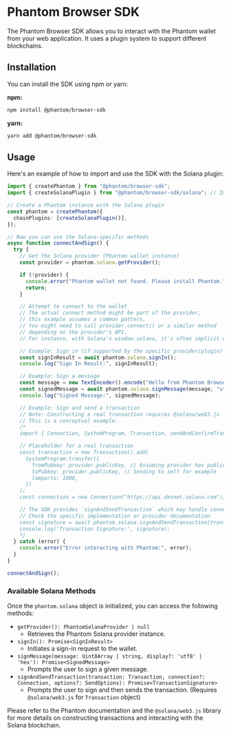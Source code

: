 # Phantom Browser SDK

The Phantom Browser SDK allows you to interact with the Phantom wallet from your web application. It uses a plugin system to support different blockchains.

## Installation

You can install the SDK using npm or yarn:

**npm:**

```bash
npm install @phantom/browser-sdk
```

**yarn:**

```bash
yarn add @phantom/browser-sdk
```

## Usage

Here's an example of how to import and use the SDK with the Solana plugin:

```typescript
import { createPhantom } from "@phantom/browser-sdk";
import { createSolanaPlugin } from "@phantom/browser-sdk/solana"; // Import the solana plugin

// Create a Phantom instance with the Solana plugin
const phantom = createPhantom({
  chainPlugins: [createSolanaPlugin()],
});

// Now you can use the Solana-specific methods
async function connectAndSign() {
  try {
    // Get the Solana provider (Phantom wallet instance)
    const provider = phantom.solana.getProvider();

    if (!provider) {
      console.error("Phantom wallet not found. Please install Phantom.");
      return;
    }

    // Attempt to connect to the wallet
    // The actual connect method might be part of the provider,
    // this example assumes a common pattern.
    // You might need to call provider.connect() or a similar method
    // depending on the provider's API.
    // For instance, with Solana's window.solana, it's often implicit or handled by specific actions.

    // Example: Sign in (if supported by the specific provider/plugin)
    const signInResult = await phantom.solana.signIn();
    console.log("Sign In Result:", signInResult);

    // Example: Sign a message
    const message = new TextEncoder().encode("Hello from Phantom Browser SDK!");
    const signedMessage = await phantom.solana.signMessage(message, "utf8");
    console.log("Signed Message:", signedMessage);

    // Example: Sign and send a transaction
    // Note: Constructing a real transaction requires @solana/web3.js
    // This is a conceptual example.
    /*
    import { Connection, SystemProgram, Transaction, sendAndConfirmTransaction } from '@solana/web3.js';

    // Placeholder for a real transaction
    const transaction = new Transaction().add(
      SystemProgram.transfer({
        fromPubkey: provider.publicKey, // Assuming provider has publicKey
        toPubkey: provider.publicKey, // Sending to self for example
        lamports: 1000,
      })
    );
    const connection = new Connection("https://api.devnet.solana.com"); // or your desired cluster

    // The SDK provides `signAndSendTransaction` which may handle connection internally or require it
    // Check the specific implementation or provider documentation
    const signature = await phantom.solana.signAndSendTransaction(transaction, connection); // Adjust based on actual API
    console.log('Transaction Signature:', signature);
    */
  } catch (error) {
    console.error("Error interacting with Phantom:", error);
  }
}

connectAndSign();
```

### Available Solana Methods

Once the `phantom.solana` object is initialized, you can access the following methods:

- `getProvider(): PhantomSolanaProvider | null`
  - Retrieves the Phantom Solana provider instance.
- `signIn(): Promise<SignInResult>`
  - Initiates a sign-in request to the wallet.
- `signMessage(message: Uint8Array | string, display?: 'utf8' | 'hex'): Promise<SignedMessage>`
  - Prompts the user to sign a given message.
- `signAndSendTransaction(transaction: Transaction, connection?: Connection, options?: SendOptions): Promise<TransactionSignature>`
  - Prompts the user to sign and then sends the transaction. (Requires `@solana/web3.js` for `Transaction` object)

Please refer to the Phantom documentation and the `@solana/web3.js` library for more details on constructing transactions and interacting with the Solana blockchain.
